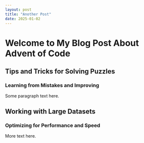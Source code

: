 ```yaml
---
layout: post
title: "Another Post"
date: 2025-01-02
---
```


# Welcome to My Blog Post About Advent of Code
## Tips and Tricks for Solving Puzzles
### Learning from Mistakes and Improving

Some paragraph text here.

## Working with Large Datasets
### Optimizing for Performance and Speed

More text here.
